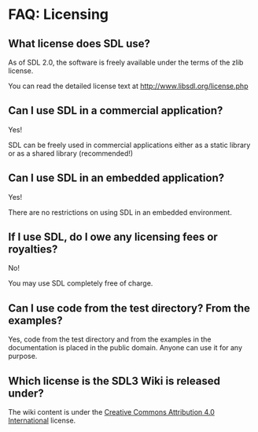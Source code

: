 # FAQ: Licensing


## What license does SDL use?

As of SDL 2.0, the software is freely available under the terms of the zlib license.

You can read the detailed license text at http://www.libsdl.org/license.php

## Can I use SDL in a commercial application?

Yes!

SDL can be freely used in commercial applications either as a static library or as a shared library (recommended!)

## Can I use SDL in an embedded application?

Yes!

There are no restrictions on using SDL in an embedded environment.

## If I use SDL, do I owe any licensing fees or royalties?

No!

You may use SDL completely free of charge.

## Can I use code from the test directory? From the examples?

Yes, code from the test directory and from the examples in the documentation is placed in the public domain. Anyone can use it for any purpose.

## Which license is the SDL3 Wiki is released under?

The wiki content is under the [Creative Commons Attribution 4.0 International](https://creativecommons.org/licenses/by/4.0/) license.
